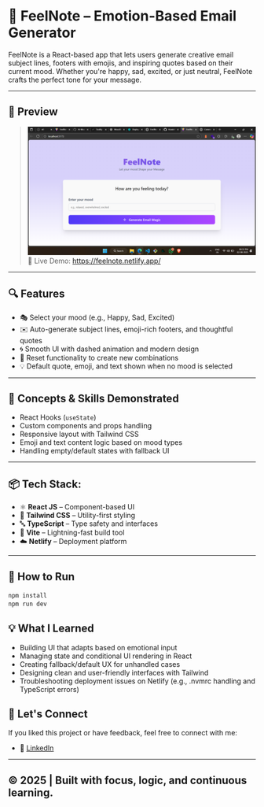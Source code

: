 # 🎯 FeelNote – Emotion-Based Email Generator

FeelNote is a React-based app that lets users generate creative email subject lines, footers with emojis, and inspiring quotes based on their current mood. Whether you're happy, sad, excited, or just neutral, FeelNote crafts the perfect tone for your message.

---

## 📸 Preview
> ![Feel Note Screenshot](./public/Screenshot%20(56).png)
>🔗 Live Demo: https://feelnote.netlify.app/
---

## 🔍 Features

- 🎭 Select your mood (e.g., Happy, Sad, Excited)
- ✉️ Auto-generate subject lines, emoji-rich footers, and thoughtful quotes
- 🌀 Smooth UI with dashed animation and modern design
- 🔁 Reset functionality to create new combinations
- 💡 Default quote, emoji, and text shown when no mood is selected

---

## 🧠 Concepts & Skills Demonstrated

- React Hooks (`useState`)
- Custom components and props handling
- Responsive layout with Tailwind CSS
- Emoji and text content logic based on mood types
- Handling empty/default states with fallback UI

---

## 📦 Tech Stack:

- ⚛️ **React JS** – Component-based UI
- 💨 **Tailwind CSS** – Utility-first styling
- 🔤 **TypeScript** – Type safety and interfaces
- 🚀 **Vite** – Lightning-fast build tool
- ☁️ **Netlify** – Deployment platform

---

## 🚀 How to Run

```bash
npm install
npm run dev
```

## 💡 What I Learned
- Building UI that adapts based on emotional input
- Managing state and conditional UI rendering in React
- Creating fallback/default UX for unhandled cases
- Designing clean and user-friendly interfaces with Tailwind
- Troubleshooting deployment issues on Netlify (e.g., .nvmrc handling and TypeScript errors)


## 🙌 Let's Connect

If you liked this project or have feedback, feel free to connect with me:

- 💼 [LinkedIn](https://www.linkedin.com/in/aravinth-dev/)

---

## © 2025 | Built with focus, logic, and continuous learning.
